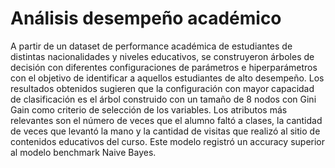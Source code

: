 # Análisis desempeño académico
A partir de un dataset de performance académica de estudiantes de distintas nacionalidades y niveles educativos, se construyeron árboles de decisión con diferentes configuraciones de parámetros e hiperparámetros con el objetivo de identificar a aquellos estudiantes de alto desempeño. Los resultados obtenidos sugieren que la configuración con mayor capacidad de clasificación es el árbol construido con un tamaño de 8 nodos con Gini Gain como criterio de selección de los variables. Los atributos más relevantes son el número de veces que el alumno faltó a clases, la cantidad de veces que levantó la mano y la cantidad de visitas que realizó al sitio de contenidos educativos del curso. Este modelo registró un accuracy superior al modelo benchmark Naive Bayes. 
